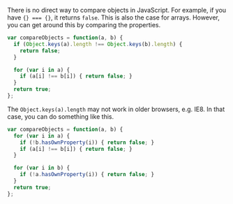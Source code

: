 There is no direct way to compare objects in JavaScript. For example, if you have `{} === {}`, it returns `false`. This is also the case for arrays. However, you can get around this by comparing the properties.

```javascript
var compareObjects = function(a, b) {
  if (Object.keys(a).length !== Object.keys(b).length) {
    return false;  
  }

  for (var i in a) {
    if (a[i] !== b[i]) { return false; }
  }
  return true;
};
```
The `Object.keys(a).length` may not work in older browsers, e.g. IE8.  In that case, you can do something like this.

```javascript
var compareObjects = function(a, b) {
  for (var i in a) {
    if (!b.hasOwnProperty(i)) { return false; }
    if (a[i] !== b[i]) { return false; }
  }

  for (var i in b) {
    if (!a.hasOwnProperty(i)) { return false; }
  }
  return true;
};
```
